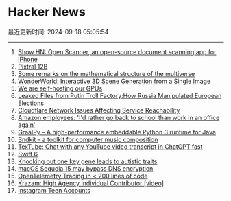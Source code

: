 # Hacker News

最近更新时间: 2024-09-18 05:05:54

--- 
1. [Show HN: Open Scanner, an open-source document scanning app for iPhone](https://github.com/pencilresearch/OpenScanner) 
2. [Pixtral 12B](https://mistral.ai/news/pixtral-12b/) 
3. [Some remarks on the mathematical structure of the multiverse](https://arxiv.org/abs/1602.04247) 
4. [WonderWorld: Interactive 3D Scene Generation from a Single Image](https://kovenyu.com/wonderworld/) 
5. [We are self-hosting our GPUs](https://www.gumlet.com/blog/time-to-own-gpus/) 
6. [Leaked Files from Putin Troll Factory:How Russia Manipulated European Elections](https://vsquare.org/leaked-files-putin-troll-factory-russia-european-elections-factory-of-fakes/) 
7. [Cloudflare Network Issues Affecting Service Reachability](https://www.cloudflarestatus.com/incidents/jnj1y9f5c1r8) 
8. [Amazon employees: 'I'd rather go back to school than work in an office again'](https://fortune.com/2024/09/17/amazon-andy-jassy-rto-mandate-employees-angry/) 
9. [GraalPy – A high-performance embeddable Python 3 runtime for Java](https://www.graalvm.org/python/) 
10. [Sndkit – a toolkit for computer music composition](https://pbat.ch/sndkit/) 
11. [TexTube: Chat with any YouTube video transcript in ChatGPT fast](https://chatgpt.com/g/g-2KencLm4f-textube) 
12. [Swift 6](https://www.swift.org/blog/announcing-swift-6/) 
13. [Knocking out one key gene leads to autistic traits](https://www.rockefeller.edu/news/36246-knocking-out-one-key-gene-leads-to-autistic-traits/) 
14. [macOS Sequoia 15 may bypass DNS encryption](https://www.obdev.at/blog/warning-macos-sequoia-15-may-bypass-dns-encryption/) 
15. [OpenTelemetry Tracing in < 200 lines of code](https://jeremymorrell.dev/blog/minimal-js-tracing/) 
16. [Krazam: High Agency Individual Contributor [video]](https://www.youtube.com/watch?v=dLTUqPue9sQ) 
17. [Instagram Teen Accounts](https://about.fb.com/news/2024/09/instagram-teen-accounts/) 
